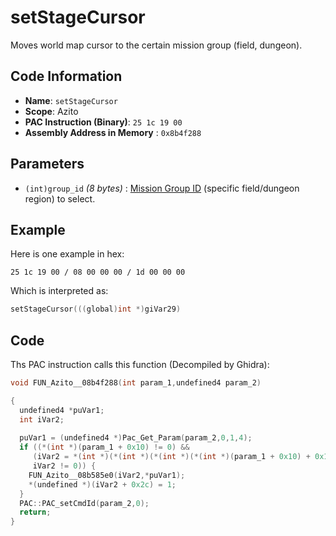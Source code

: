 # setStageCursor

Moves world map cursor to the certain mission group (field, dungeon).

## Code Information

- **Name**: `setStageCursor`
- **Scope**: Azito
- **PAC Instruction (Binary)**: `25 1c 19 00`
- **Assembly Address in Memory** : `0x8b4f288`

## Parameters

- `(int)group_id` *(8 bytes)* : [Mission Group ID](./addquest.md#group_id-index) (specific field/dungeon region) to select.

## Example

Here is one example in hex:

```25 1c 19 00 / 08 00 00 00 / 1d 00 00 00```

Which is interpreted as:

```c
setStageCursor(((global)int *)giVar29)
```

## Code

Ths PAC instruction calls this function (Decompiled by Ghidra):

```c
void FUN_Azito__08b4f288(int param_1,undefined4 param_2)

{
  undefined4 *puVar1;
  int iVar2;
  
  puVar1 = (undefined4 *)Pac_Get_Param(param_2,0,1,4);
  if ((*(int *)(param_1 + 0x10) != 0) &&
     (iVar2 = *(int *)(*(int *)(*(int *)(*(int *)(param_1 + 0x10) + 0x10) + 0x30) + 0x14),
     iVar2 != 0)) {
    FUN_Azito__08b585e0(iVar2,*puVar1);
    *(undefined *)(iVar2 + 0x2c) = 1;
  }
  PAC::PAC_setCmdId(param_2,0);
  return;
}
```

